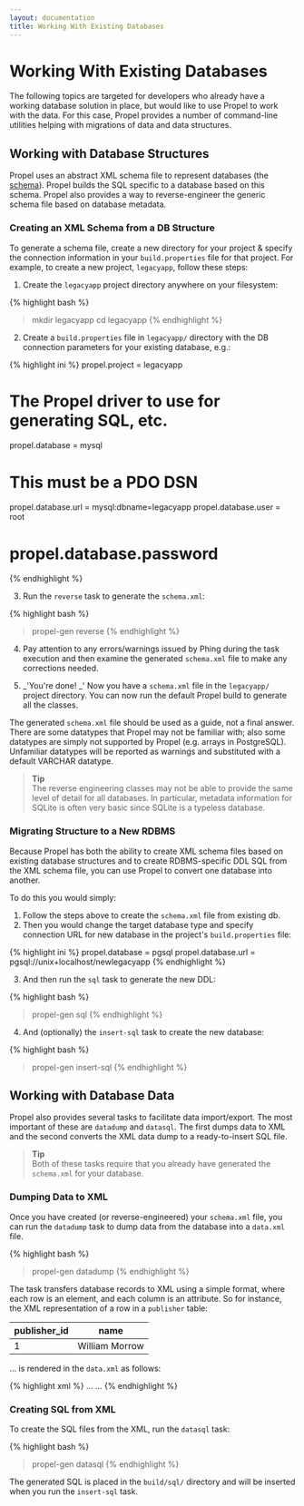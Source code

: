 ```yaml
---
layout: documentation
title: Working With Existing Databases
---
```


# Working With Existing Databases #

The following topics are targeted for developers who already have a working database solution in place, but would like to use Propel to work with the data. For this case, Propel provides a number of command-line utilities helping with migrations of data and data structures.

## Working with Database Structures ##

Propel uses an abstract XML schema file to represent databases (the [schema](../reference/schema)). Propel builds the SQL specific to a database based on this schema. Propel also provides a way to reverse-engineer the generic schema file based on database metadata.

### Creating an XML Schema from a DB Structure ###

To generate a schema file, create a new directory for your project & specify the connection information in your `build.properties` file for that project. For example, to create a new project, `legacyapp`, follow these steps:

 1. Create the `legacyapp` project directory anywhere on your filesystem:

{% highlight bash %}
> mkdir legacyapp
> cd legacyapp
{% endhighlight %}

 2. Create a `build.properties` file in `legacyapp/` directory with the DB connection parameters for your existing database, e.g.:

{% highlight ini %}
propel.project = legacyapp

# The Propel driver to use for generating SQL, etc.
propel.database = mysql

# This must be a PDO DSN
propel.database.url = mysql:dbname=legacyapp
propel.database.user = root
# propel.database.password #
{% endhighlight %}

 3. Run the `reverse` task to generate the `schema.xml`:

{% highlight bash %}
> propel-gen reverse
{% endhighlight %}

 4. Pay attention to any errors/warnings issued by Phing during the task execution and then examine the generated `schema.xml` file to make any corrections needed.

 5. _'You're done! _' Now you have a `schema.xml` file in the `legacyapp/` project directory. You can now run the default Propel build to generate all the classes.

The generated `schema.xml` file should be used as a guide, not a final answer. There are some datatypes that Propel may not be familiar with; also some datatypes are simply not supported by Propel (e.g. arrays in PostgreSQL). Unfamiliar datatypes will be reported as warnings and substituted with a default VARCHAR datatype.

>**Tip**<br />The reverse engineering classes may not be able to provide the same level of detail for all databases. In particular, metadata information for SQLite is often very basic since SQLite is a typeless database.

### Migrating Structure to a New RDBMS ###

Because Propel has both the ability to create XML schema files based on existing database structures and to create RDBMS-specific DDL SQL from the XML schema file, you can use Propel to convert one database into another.

To do this you would simply:

 1. Follow the steps above to create the `schema.xml` file from existing db.
 2. Then you would change the target database type and specify connection URL for new database in the project's `build.properties` file:

{% highlight ini %}
propel.database = pgsql
propel.database.url = pgsql://unix+localhost/newlegacyapp
{% endhighlight %}

 3. And then run the `sql` task to generate the new DDL:

{% highlight bash %}
> propel-gen sql
{% endhighlight %}

 4. And (optionally) the `insert-sql` task to create the new database:

{% highlight bash %}
> propel-gen insert-sql
{% endhighlight %}

## Working with Database Data ##

Propel also provides several tasks to facilitate data import/export. The most important of these are `datadump` and `datasql`. The first dumps data to XML and the second converts the XML data dump to a ready-to-insert SQL file.

>**Tip**<br />Both of these tasks require that you already have generated the `schema.xml` for your database.

### Dumping Data to XML ###

Once you have created (or reverse-engineered) your `schema.xml` file, you can run the `datadump` task to dump data from the database into a `data.xml` file.

{% highlight bash %}
> propel-gen datadump
{% endhighlight %}

The task transfers database records to XML using a simple format, where each row is an element, and each column is an attribute. So for instance, the XML representation of a row in a `publisher` table:

|publisher_id   |name
|---------------|--------------
|1              |William Morrow

... is rendered in the `data.xml` as follows:

{% highlight xml %}
<dataset name="all">
 ...
  <Publisher PublisherId="1" Name="William Morrow"/>
 ...
</dataset>
{% endhighlight %}

### Creating SQL from XML ###

To create the SQL files from the XML, run the `datasql` task:

{% highlight bash %}
> propel-gen datasql
{% endhighlight %}

The generated SQL is placed in the `build/sql/` directory and will be inserted when you run the `insert-sql` task.
